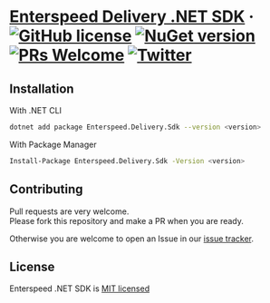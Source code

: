 # [Enterspeed Delivery .NET SDK](https://www.enterspeed.com/) &middot; [![GitHub license](https://img.shields.io/badge/license-MIT-blue.svg)](./LICENSE) [![NuGet version](https://img.shields.io/nuget/v/Enterspeed.Delivery.Sdk)](https://www.nuget.org/packages/Enterspeed.Delivery.Sdk/) [![PRs Welcome](https://img.shields.io/badge/PRs-welcome-brightgreen.svg)](https://github.com/enterspeedhq/enterspeed-sdk-delivery-dotnet/pulls) [![Twitter](https://img.shields.io/twitter/follow/enterspeedhq?style=social)](https://twitter.com/enterspeedhq)

## Installation

With .NET CLI

```bash
dotnet add package Enterspeed.Delivery.Sdk --version <version>
```

With Package Manager

```bash
Install-Package Enterspeed.Delivery.Sdk -Version <version>
```

## Contributing

Pull requests are very welcome.  
Please fork this repository and make a PR when you are ready.  

Otherwise you are welcome to open an Issue in our [issue tracker](https://github.com/enterspeedhq/enterspeed-sdk-delivery-dotnet/issues).

## License

Enterspeed .NET SDK is [MIT licensed](./LICENSE)
